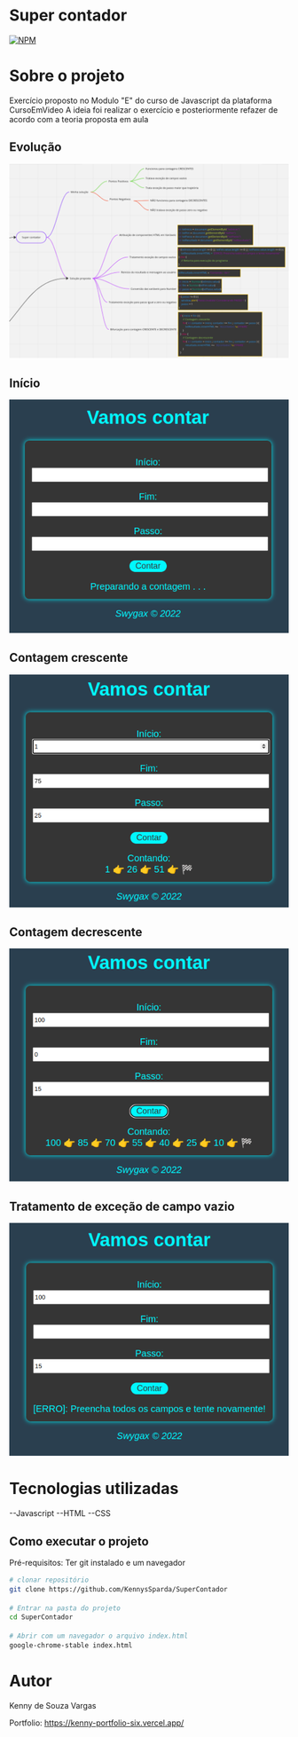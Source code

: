 # Super contador

[![NPM](https://img.shields.io/npm/l/react)](https://github.com/KennysSparda/SuperContador/blob/main/License) 

# Sobre o projeto

Exercício proposto no Modulo "E" do curso de Javascript da plataforma CursoEmVideo
A ideia foi realizar o exercício e posteriormente refazer de acordo com a teoria proposta em aula

## Evolução
![Evolution of project](https://github.com/KennysSparda/SuperContador/blob/main/assets/diagrama-evolucao.png)

## Início
![Image default](https://github.com/KennysSparda/SuperContador/blob/main/assets/image-default.png)

## Contagem crescente
![Crescent Count](https://github.com/KennysSparda/SuperContador/blob/main/assets/image-running-1.png)

## Contagem decrescente
![Decrescent Count](https://github.com/KennysSparda/SuperContador/blob/main/assets/image-running-2.png)

## Tratamento de exceção de campo vazio
![Exception](https://github.com/KennysSparda/SuperContador/blob/main/assets/image-error.png)

# Tecnologias utilizadas
--Javascript
--HTML
--CSS

## Como executar o projeto

Pré-requisitos: Ter git instalado e um navegador
```bash
# clonar repositório
git clone https://github.com/KennysSparda/SuperContador

# Entrar na pasta do projeto
cd SuperContador

# Abrir com um navegador o arquivo index.html
google-chrome-stable index.html
```

# Autor
Kenny de Souza Vargas

Portfolio: https://kenny-portfolio-six.vercel.app/